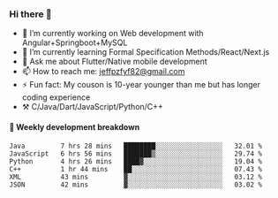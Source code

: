 ### Hi there 👋

- 🔭 I’m currently working on Web development with Angular+Springboot+MySQL
- 🌱 I’m currently learning Formal Specification Methods/React/Next.js
- 💬 Ask me about Flutter/Native mobile development
- 📫 How to reach me: jeffpzfyf82@gmail.com
- ⚡ Fun fact: My couson is 10-year younger than me but has longer coding experience
- ⚒️ C/Java/Dart/JavaScript/Python/C++


#### 📝 Weekly development breakdown

<!--START_SECTION:waka-->

```text
Java         7 hrs 28 mins   ████████░░░░░░░░░░░░░░░░░   32.01 %
JavaScript   6 hrs 56 mins   ███████▒░░░░░░░░░░░░░░░░░   29.74 %
Python       4 hrs 26 mins   ████▓░░░░░░░░░░░░░░░░░░░░   19.04 %
C++          1 hr 44 mins    ██░░░░░░░░░░░░░░░░░░░░░░░   07.43 %
XML          43 mins         ▓░░░░░░░░░░░░░░░░░░░░░░░░   03.12 %
JSON         42 mins         ▓░░░░░░░░░░░░░░░░░░░░░░░░   03.02 %
```

<!--END_SECTION:waka-->
